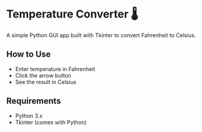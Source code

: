 # Temperature Converter 🌡️

A simple Python GUI app built with Tkinter to convert Fahrenheit to Celsius.

## How to Use
- Enter temperature in Fahrenheit
- Click the arrow button
- See the result in Celsius

## Requirements
- Python 3.x
- Tkinter (comes with Python)
